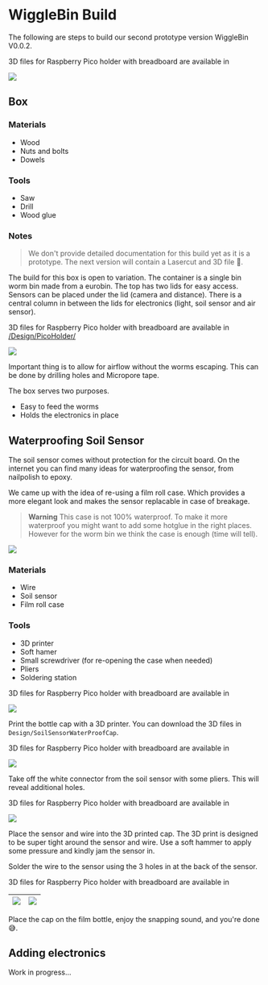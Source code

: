 # WiggleBin Build

The following are steps to build our second prototype version WiggleBin V0.0.2.

3D files for Raspberry Pico holder with breadboard are available in 


![](Images/WiggleBin/Box/WiggleBinV002.jpg)

## Box

### Materials
- Wood
- Nuts and bolts
- Dowels

### Tools
- Saw
- Drill
- Wood glue

### Notes

> We don't provide detailed documentation for this build yet as it is a prototype. The next version will contain a Lasercut and 3D file 🤞.

The build for this box is open to variation. The container is a single bin worm bin made from a eurobin. The top has two lids for easy access. Sensors can be placed under the lid (camera and distance). There is a central column in between the lids for electronics (light, soil sensor and air sensor).

3D files for Raspberry Pico holder with breadboard are available in [/Design/PicoHolder/](/Design/PicoHolder/)

![](Images/WiggleBin/Box/WiggleBinV002-Open.jpg)

Important thing is to allow for airflow without the worms escaping. This can be done by drilling holes and Micropore tape.

The box serves two purposes. 
* Easy to feed the worms
* Holds the electronics in place

## Waterproofing Soil Sensor

The soil sensor comes without protection for the circuit board. On the internet you can find many ideas for waterproofing the sensor, from nailpolish to epoxy. 

We came up with the idea of re-using a film roll case. Which provides a more elegant look and makes the sensor replacable in case of breakage.

> **Warning**
> This case is not 100% waterproof. To make it more waterproof you might want to add some hotglue in the right places. However for the worm bin we think the case is enough (time will tell).

![](Images/WiggleBin/SoilSensor/SoilSensorWaterproof_Complete.jpg)

### Materials
- Wire 
- Soil sensor
- Film roll case

### Tools
- 3D printer
- Soft hamer
- Small screwdriver (for re-opening the case when needed)
- Pliers
- Soldering station

3D files for Raspberry Pico holder with breadboard are available in 


![](Images/WiggleBin/SoilSensor/SoilSensorWaterproof_Tools.jpg)

Print the bottle cap with a 3D printer. You can download the 3D files in `Design/SoilSensorWaterProofCap`.

3D files for Raspberry Pico holder with breadboard are available in 


![](Images/WiggleBin/SoilSensor/SoilSensorWaterproof_3D_print.jpg)

Take off the white connector from the soil sensor with some pliers. This will reveal additional holes. 

3D files for Raspberry Pico holder with breadboard are available in 


![](Images/WiggleBin/SoilSensor/SoilSensorWaterproof_3D_Pliers.jpg)

Place the sensor and wire into the 3D printed cap. The 3D print is designed to be super tight around the sensor and wire. Use a soft hammer to apply some pressure and kindly jam the sensor in.

Solder the wire to the sensor using the 3 holes in at the back of the sensor. 

3D files for Raspberry Pico holder with breadboard are available in 


| ![](Images/WiggleBin/SoilSensor/SoilSensorWaterproof_Sensor_In_Cap_Front.jpg) | ![](Images/WiggleBin/SoilSensor/SoilSensorWaterproof_Sensor_In_Cap_Back.jpg) | 
|-|-|

Place the cap on the film bottle, enjoy the snapping sound, and you're done 😅.

## Adding electronics

Work in progress...